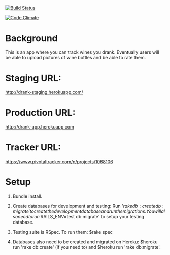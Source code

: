 [![Build Status](https://travis-ci.org/kclowes/drank_app.svg?branch=master)](https://travis-ci.org/kclowes/drank_app)

[![Code Climate](https://codeclimate.com/github/kclowes/drank_app.png)](https://codeclimate.com/github/kclowes/drank_app)

Background
==

This is an app where you can track wines you drank. Eventually users will be able to upload pictures of wine
bottles and be able to rate them.


Staging URL:
==
http://drank-staging.herokuapp.com/

Production URL:
==
http://drank-app.herokuapp.com

Tracker URL:
==
https://www.pivotaltracker.com/n/projects/1068106

Setup
==

1. Bundle install.

2. Create databases for development and testing: Run '$rake db:create db:migrate' to create the development
database and run the migrations. You will also need to run '$RAILS_ENV=test db:migrate' to setup your testing
database.

3. Testing suite is RSpec. To run them: $rake spec

4. Databases also need to be created and migrated on Heroku: $heroku run 'rake db:create' (if you need to) and $heroku run 'rake db:migrate'.



